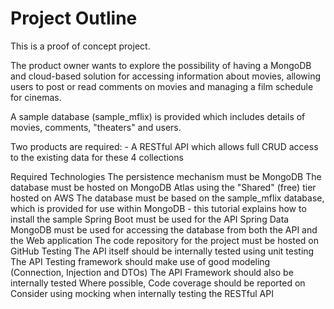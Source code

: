 # Project Outline
This is a proof of concept project.

The product owner wants to explore the possibility of having a MongoDB and cloud-based solution for accessing information about movies, allowing users to post or read comments on movies and managing a film schedule for cinemas.

A sample database (sample_mflix) is provided which includes details of movies, comments, "theaters" and users.

Two products are required: - A RESTful API which allows full CRUD access to the existing data for these 4 collections

Required Technologies
The persistence mechanism must be MongoDB
The database must be hosted on MongoDB Atlas using the "Shared" (free) tier hosted on AWS
The database must be based on the sample_mflix database, which is provided for use within MongoDB - this tutorial explains how to install the sample
Spring Boot must be used for the API
Spring Data MongoDB must be used for accessing the database from both the API and the Web application
The code repository for the project must be hosted on GitHub
Testing
The API itself should be internally tested using unit testing
The API Testing framework should make use of good modeling (Connection, Injection and DTOs)
The API Framework should also be internally tested
Where possible, Code coverage should be reported on
Consider using mocking when internally testing the RESTful API

